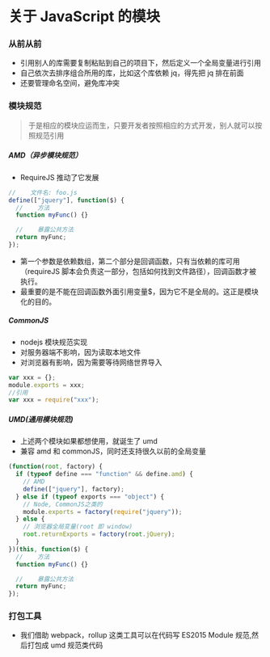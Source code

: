 # 关于 JavaScript 的模块

### 从前从前

- 引用别人的库需要复制粘贴到自己的项目下，然后定义一个全局变量进行引用
- 自己依次去排序组合所用的库，比如这个库依赖 jq，得先把 jq 排在前面
- 还要管理命名空间，避免库冲突

### 模块规范

> 于是相应的模块应运而生，只要开发者按照相应的方式开发，别人就可以按照规范引用

##### AMD（异步模块规范）

- RequireJS 推动了它发展

```javascript
//    文件名: foo.js
define(["jquery"], function($) {
  //    方法
  function myFunc() {}

  //    暴露公共方法
  return myFunc;
});
```

- 第一个参数是依赖数组，第二个部分是回调函数，只有当依赖的库可用（requireJS 脚本会负责这一部分，包括如何找到文件路径），回调函数才被执行。
- 最重要的是不能在回调函数外面引用变量$，因为它不是全局的。这正是模块化的目的。

##### CommonJS

- nodejs 模块规范实现
- 对服务器端不影响，因为读取本地文件
- 对浏览器有影响，因为需要等待网络世界导入

```javascript
var xxx = {};
module.exports = xxx;
//引用
var xxx = require("xxx");
```

##### UMD(通用模块规范)

- 上述两个模块如果都想使用，就诞生了 umd
- 兼容 amd 和 commonJS，同时还支持很久以前的全局变量

```javascript
(function(root, factory) {
  if (typeof define === "function" && define.amd) {
    // AMD
    define(["jquery"], factory);
  } else if (typeof exports === "object") {
    // Node, CommonJS之类的
    module.exports = factory(require("jquery"));
  } else {
    // 浏览器全局变量(root 即 window)
    root.returnExports = factory(root.jQuery);
  }
})(this, function($) {
  //    方法
  function myFunc() {}

  //    暴露公共方法
  return myFunc;
});
```

### 打包工具

- 我们借助 webpack，rollup 这类工具可以在代码写 ES2015 Module 规范,然后打包成 umd 规范类代码
